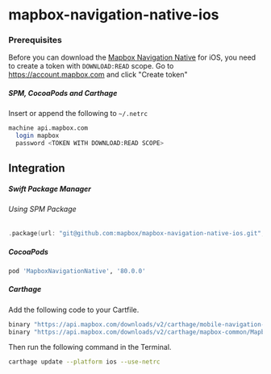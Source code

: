 # mapbox-navigation-native-ios

### Prerequisites

Before you can download the [Mapbox Navigation Native](https://github.com/mapbox/mapbox-navigation-native) for iOS, you need to create a token with `DOWNLOAD:READ` scope.
Go to https://account.mapbox.com and click "Create token"

##### SPM, CocoaPods and Carthage
Insert or append the following to `~/.netrc`

```bash
machine api.mapbox.com
  login mapbox
  password <TOKEN WITH DOWNLOAD:READ SCOPE>
```

## Integration

##### Swift Package Manager

###### Using SPM Package

```swift
.package(url: "git@github.com:mapbox/mapbox-navigation-native-ios.git", from: "80.0.0"),
```

##### CocoaPods

```ruby
pod 'MapboxNavigationNative', '80.0.0'
```

##### Carthage

Add the following code to your Cartfile.

```bash
binary "https://api.mapbox.com/downloads/v2/carthage/mobile-navigation-native/MapboxNavigationNative.json" == 80.0.0
binary "https://api.mapbox.com/downloads/v2/carthage/mapbox-common/MapboxCommon-ios.json" == 20.1.0
```

Then run the following command in the Terminal.
```bash
carthage update --platform ios --use-netrc
```
